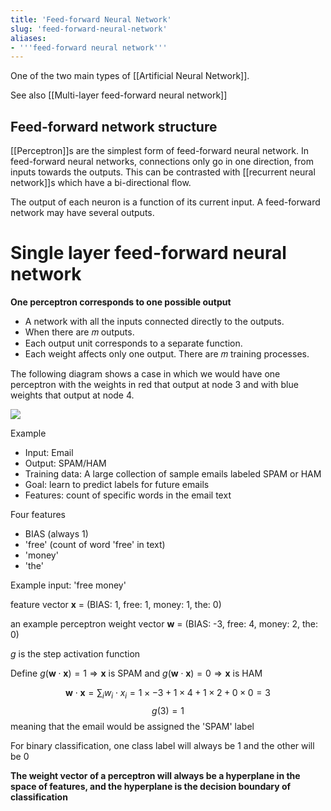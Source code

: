 ```yaml
---
title: 'Feed-forward Neural Network'
slug: 'feed-forward-neural-network'
aliases:
- '''feed-forward neural network'''
---
```


One of the two main types of [[Artificial Neural Network]]. 

See also [[Multi-layer feed-forward neural network]]
## Feed-forward network structure
[[Perceptron]]s are the simplest form of feed-forward neural network. In feed-forward neural networks, connections only go in one direction, from inputs towards the outputs. This can be contrasted with [[recurrent neural network]]s which have a bi-directional flow.

The output of each neuron is a function of its current input. A feed-forward network may have several outputs.
# Single layer feed-forward neural network
**One perceptron corresponds to one possible output**

- A network with all the inputs connected directly to the outputs.
- When there are 𝑚 outputs.
- Each output unit corresponds to a separate function.
- Each weight affects only one output. There are 𝑚 training processes.

The following diagram shows a case in which we would have one perceptron with the weights in red that output at node 3 and with blue weights that output at node 4.

![](https://static.meri.garden/59b009d76fa1405480674eae880ba0aa.png)

Example
- Input: Email
- Output: SPAM/HAM
- Training data: A large collection of sample emails labeled SPAM or HAM
- Goal: learn to predict labels for future emails 
- Features: count of specific words in the email text

Four features
- BIAS (always 1)
- 'free' (count of word 'free' in text)
- 'money'
- 'the'

Example input: 'free money'

feature vector
$\mathbf{x}$ = (BIAS: 1, free: 1, money: 1, the: 0)

an example perceptron weight vector
$\mathbf{w}$ = (BIAS: -3, free: 4, money: 2, the: 0)

$g$ is the step activation function

Define $g(\mathbf{w} \cdot \mathbf{x}) = 1 \Rightarrow \mathbf{x}$ is SPAM and $g(\mathbf{w}\cdot \mathbf{x}) = 0 \Rightarrow \mathbf{x}$ is HAM

$$\mathbf{w}\cdot \mathbf{x} = \sum_i w_i \cdot x_i = 1 \times -3 + 1 \times 4 + 1 \times 2 + 0 \times 0 = 3$$
$$g(3) = 1$$
meaning that the email would be assigned the 'SPAM' label

For binary classification, one class label will always be 1 and the other will be 0

**The weight vector of a perceptron will always be a hyperplane in the space of features, and the hyperplane is the decision boundary of classification**